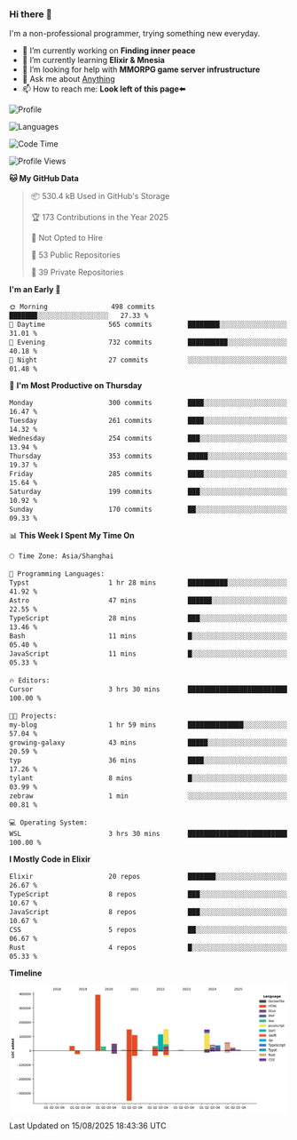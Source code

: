 ### Hi there 👋

I'm a non-professional programmer, trying something new everyday.

<!--
**dyzdyz010/dyzdyz010** is a ✨ _special_ ✨ repository because its `README.md` (this file) appears on your GitHub profile.
-->

- 🔭 I’m currently working on **Finding inner peace**
- 🌱 I’m currently learning **Elixir & Mnesia**
- 🤔 I’m looking for help with **MMORPG game server infrustructure**
- 💬 Ask me about [Anything](https://github.com/dyzdyz010/dyzdyz010/issues)
- 📫 How to reach me: **Look left of this page⬅️**

<!-- - 👯 I’m looking to collaborate on
- 😄 Pronouns: ...
- ⚡ Fun fact: ...
 -->
 
![Profile](https://github-readme-stats.vercel.app/api?username=dyzdyz010&count_private=true&show_icons=true&theme=dracula)

![Languages](https://github-readme-stats.vercel.app/api/top-langs/?username=dyzdyz010&layout=compact&theme=dracula)

<!--START_SECTION:waka-->
![Code Time](http://img.shields.io/badge/Code%20Time-2%2C057%20hrs%202%20mins-blue)

![Profile Views](http://img.shields.io/badge/Profile%20Views-0-blue)

**🐱 My GitHub Data** 

> 📦 530.4 kB Used in GitHub's Storage 
 > 
> 🏆 173 Contributions in the Year 2025
 > 
> 🚫 Not Opted to Hire
 > 
> 📜 53 Public Repositories 
 > 
> 🔑 39 Private Repositories 
 > 
**I'm an Early 🐤** 

```text
🌞 Morning                498 commits         ███████░░░░░░░░░░░░░░░░░░   27.33 % 
🌆 Daytime                565 commits         ████████░░░░░░░░░░░░░░░░░   31.01 % 
🌃 Evening                732 commits         ██████████░░░░░░░░░░░░░░░   40.18 % 
🌙 Night                  27 commits          ░░░░░░░░░░░░░░░░░░░░░░░░░   01.48 % 
```
📅 **I'm Most Productive on Thursday** 

```text
Monday                   300 commits         ████░░░░░░░░░░░░░░░░░░░░░   16.47 % 
Tuesday                  261 commits         ████░░░░░░░░░░░░░░░░░░░░░   14.32 % 
Wednesday                254 commits         ███░░░░░░░░░░░░░░░░░░░░░░   13.94 % 
Thursday                 353 commits         █████░░░░░░░░░░░░░░░░░░░░   19.37 % 
Friday                   285 commits         ████░░░░░░░░░░░░░░░░░░░░░   15.64 % 
Saturday                 199 commits         ███░░░░░░░░░░░░░░░░░░░░░░   10.92 % 
Sunday                   170 commits         ██░░░░░░░░░░░░░░░░░░░░░░░   09.33 % 
```


📊 **This Week I Spent My Time On** 

```text
🕑︎ Time Zone: Asia/Shanghai

💬 Programming Languages: 
Typst                    1 hr 28 mins        ██████████░░░░░░░░░░░░░░░   41.92 % 
Astro                    47 mins             ██████░░░░░░░░░░░░░░░░░░░   22.55 % 
TypeScript               28 mins             ███░░░░░░░░░░░░░░░░░░░░░░   13.46 % 
Bash                     11 mins             █░░░░░░░░░░░░░░░░░░░░░░░░   05.40 % 
JavaScript               11 mins             █░░░░░░░░░░░░░░░░░░░░░░░░   05.33 % 

🔥 Editors: 
Cursor                   3 hrs 30 mins       █████████████████████████   100.00 % 

🐱‍💻 Projects: 
my-blog                  1 hr 59 mins        ██████████████░░░░░░░░░░░   57.04 % 
growing-galaxy           43 mins             █████░░░░░░░░░░░░░░░░░░░░   20.59 % 
typ                      36 mins             ████░░░░░░░░░░░░░░░░░░░░░   17.26 % 
tylant                   8 mins              █░░░░░░░░░░░░░░░░░░░░░░░░   03.99 % 
zebraw                   1 min               ░░░░░░░░░░░░░░░░░░░░░░░░░   00.81 % 

💻 Operating System: 
WSL                      3 hrs 30 mins       █████████████████████████   100.00 % 
```

**I Mostly Code in Elixir** 

```text
Elixir                   20 repos            ███████░░░░░░░░░░░░░░░░░░   26.67 % 
TypeScript               8 repos             ███░░░░░░░░░░░░░░░░░░░░░░   10.67 % 
JavaScript               8 repos             ███░░░░░░░░░░░░░░░░░░░░░░   10.67 % 
CSS                      5 repos             ██░░░░░░░░░░░░░░░░░░░░░░░   06.67 % 
Rust                     4 repos             █░░░░░░░░░░░░░░░░░░░░░░░░   05.33 % 
```



**Timeline**

![Lines of Code chart](https://raw.githubusercontent.com/dyzdyz010/dyzdyz010/master/assets/bar_graph.png)


 Last Updated on 15/08/2025 18:43:36 UTC
<!--END_SECTION:waka-->
